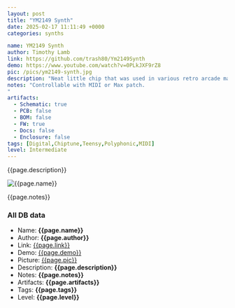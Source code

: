 ```yaml
---
layout: post
title: "YM2149 Synth"
date: 2025-02-17 11:11:49 +0000
categories: synths

name: YM2149 Synth
author: Timothy Lamb
link: https://github.com/trash80/Ym2149Synth
demo: https://www.youtube.com/watch?v=0PLkJXF9rZ8
pic: /pics/ym2149-synth.jpg
description: "Neat little chip that was used in various retro arcade machines and consoles, including the Atari ST."
notes: "Controllable with MIDI or Max patch.
"
artifacts:
  - Schematic: true
  - PCB: false
  - BOM: false
  - FW: true
  - Docs: false
  - Enclosure: false
tags: [Digital,Chiptune,Teensy,Polyphonic,MIDI]
level: Intermediate
---
```


{{page.description}}

![{{page.name}}]({{page.pic}})

{{page.notes}}

### All DB data
- Name: **{{page.name}}**
- Author: **{{page.author}}**
- Link: [{{page.link}}]({{page.link}})
- Demo: [{{page.demo}}]({{page.demo}})
- Picture: [{{page.pic}}]({{page.pic}})
- Description: **{{page.description}}**
- Notes: **{{page.notes}}**
- Artifacts: **{{page.artifacts}}**
- Tags: **{{page.tags}}**
- Level: **{{page.level}}**
